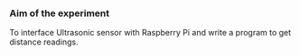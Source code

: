 ### Aim of the experiment

To interface Ultrasonic sensor with Raspberry Pi and write a program to get distance readings.
